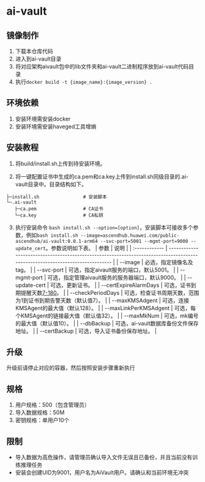 # ai-vault

## 镜像制作
1. 下载本仓库代码
2. 进入到ai-vault目录
3. 将对应架构aivault包中的lib文件夹和ai-vault二进制程序放到ai-vault代码目录
4. 执行`docker build -t {image_name}:{image_version} .`

## 环境依赖
1. 安装环境需安装docker
2. 安装环境需安装haveged工具增熵

## 安装教程
1. 将build/install.sh上传到待安装环境。

2. 将一键配置证书中生成的ca.pem和ca.key上传到install.sh同级目录的.ai-vault目录中。目录结构如下。
```
├─install.sh                # 安装脚本
└─.ai-vault
   ├─ca.pem                 # CA证书    
   └─ca.key                 # CA私钥
```
3. 执行安装命令
`bash install.sh --option=[option]`，安装脚本可接收多个参数，例如`bash install.sh --image=ascendhub.huawei.com/public-ascendhub/ai-vault:0.0.1-arm64 --svc-port=5001 --mgmt-port=9000 --update_cert`。参数说明如下表。
| 参数                  | 说明                                                                                                                          |
| :------------         | ----------------------------------------------------------------------------------------------------------------------------- |
| --image               | 必选，指定镜像名及tag。                                                                                                         |
| --svc-port            | 可选，指定aivault服务的端口，默认5001。                                                                                         |
| --mgmt-port           | 可选，指定管理aivault服务的服务器端口，默认9000。                                                                                |
| --update-cert         | 可选，更新证书。                                                                                                               |
| --certExpireAlarmDays | 可选，证书到期提醒天数[7-180](默认值90)。                                                                                        |
| --checkPeriodDays     | 可选，检查证书周期天数，范围为1到证书到期告警天数（默认值7）。                                                                      |
| --maxKMSAdgent        | 可选，连接KMSAgent的最大值（默认128）。                                                                                          |
| --maxLinkPerKMSAdgent | 可选，每个KMSAgent的链接最大值（默认值32）。                                                                                      |
| --maxMkNum            | 可选，mk编号的最大值（默认值10）。                                                                                               |
| --dbBackup            | 可选，ai-vault数据库备份文件保存地址。                                                                                           |
| --certBackup          | 可选，导入证书备份保存地址。                                                                                                     |

## 升级
升级前请停止对应的容器，然后按照安装步骤重新执行

## 规格
1. 用户规格：500（包含管理员）
2. 导入数据规格：50M
3. 密钥规格：单用户10个

## 限制
- 导入数据为高危操作，请管理员确认导入文件无误且已备份，并且当前没有训练推理任务
- 安装会创建UID为9001，用户名为AiVault用户。请确认和当前环境无冲突



